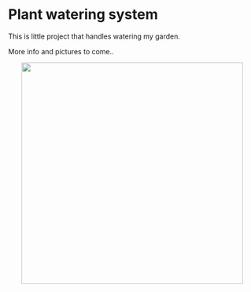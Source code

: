 # Plant watering system
This is little project that handles watering my garden. 

More info and pictures to come..
<p align="center">
  <img src="http://contest-bg.net/pws/IMG_20180411_211905.jpg" width="450"/>
</p>
